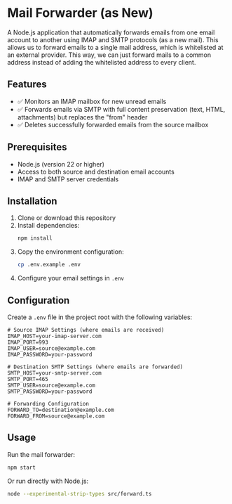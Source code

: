 # Mail Forwarder (as New)

A Node.js application that automatically forwards emails from one email account to another using IMAP and SMTP protocols (as a new mail). This allows us to forward emails to a single mail address, which is whitelisted at an external provider. This way, we can just forward mails to a common address instead of adding the whitelisted address to every client.

## Features

- ✅ Monitors an IMAP mailbox for new unread emails
- ✅ Forwards emails via SMTP with full content preservation (text, HTML, attachments) but replaces the "from" header
- ✅ Deletes successfully forwarded emails from the source mailbox

## Prerequisites

- Node.js (version 22 or higher)
- Access to both source and destination email accounts
- IMAP and SMTP server credentials

## Installation

1. Clone or download this repository
2. Install dependencies:
   ```bash
   npm install
   ```
3. Copy the environment configuration:
   ```bash
   cp .env.example .env
   ```
4. Configure your email settings in `.env`

## Configuration

Create a `.env` file in the project root with the following variables:

```properties
# Source IMAP Settings (where emails are received)
IMAP_HOST=your-imap-server.com
IMAP_PORT=993
IMAP_USER=source@example.com
IMAP_PASSWORD=your-password

# Destination SMTP Settings (where emails are forwarded)
SMTP_HOST=your-smtp-server.com
SMTP_PORT=465
SMTP_USER=source@example.com
SMTP_PASSWORD=your-password

# Forwarding Configuration
FORWARD_TO=destination@example.com
FORWARD_FROM=source@example.com
```

## Usage

Run the mail forwarder:

```bash
npm start
```

Or run directly with Node.js:

```bash
node --experimental-strip-types src/forward.ts
```
